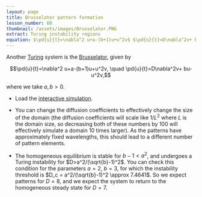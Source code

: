 ```yaml
---
layout: page
title: Brusselator pattern formation
lesson_number: 60
thumbnail: /assets/images/Brusselator.PNG
extract: Turing instability regions
equation: $\pd{u}{t}=\nabla^2 u+a-(b+1)u+u^2v$ $\pd{u}{t}=D\nabla^2v+ bu-u^2v$
---
```

Another [Turing](https://en.wikipedia.org/wiki/Turing_pattern) system is the [Brusselator](https://en.wikipedia.org/wiki/Brusselator), given by 

$$\pd{u}{t}=\nabla^2 u+a-(b+1)u+u^2v, \quad \pd{u}{t}=D\nabla^2v+ bu-u^2v,$$

where we take $a,b>0$.

* Load the [interactive simulation](/sim/?preset=brusselator). 

* You can change the diffusion coefficients to effectively change the size of the domain (the diffusion coefficients will scale like $1/L^2$ where $L$ is the domain size, so decreasing both of these numbers by $100$ will effectively simulate a domain $10$ times larger). As the patterns have approximately fixed wavelengths, this should lead to a different number of pattern elements.

* The homogeneous equilibrium is stable for $b-1<a^2$, and undergoes a Turing instability for $D>a^2/(\sqrt{b}-1)^2$. You can check this condition for the parameters $a=2$, $b=3$, for which the instability threshold is $D_c = a^2/(\sqrt{b}-1)^2 \approx 7.4641$. So we expect patterns for $D=8$, and we expect the system to return to the homogeneous steady state for $D=7$.

